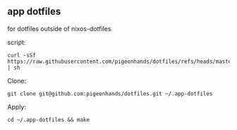## app dotfiles

for dotfiles outside of nixos-dotfiles


script:
```
curl -sSf https://raw.githubusercontent.com/pigeonhands/dotfiles/refs/heads/master/setup/setup.sh | sh
```

Clone:
```
git clone git@github.com:pigeonhands/dotfiles.git ~/.app-dotfiles
```

Apply:
```
cd ~/.app-dotfiles && make
```
